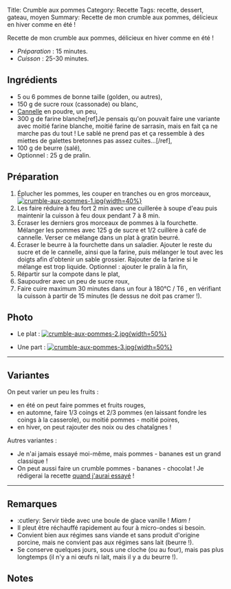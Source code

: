 Title: Crumble aux pommes
Category: Recette
Tags: recette, dessert, gateau, moyen
Summary: Recette de mon crumble aux pommes, délicieux en hiver comme en été !

Recette de mon crumble aux pommes, délicieux en hiver comme en été !

- *Préparation* : 15 minutes.
- *Cuisson* : 25-30 minutes.

## Ingrédients
- 5 ou 6 pommes de bonne taille (golden, ou autres),
- 150 g de sucre roux (cassonade) ou blanc,
- [Cannelle](https://fr.wikipedia.org/wiki/Cannelle) en poudre, un peu,
- 300 g de farine blanche[ref]Je pensais qu'on pouvait faire une variante avec moitié farine blanche, moitié farine de sarrasin, mais en fait ça ne marche pas du tout ! Le sablé ne prend pas et ça ressemble à des miettes de galettes bretonnes pas assez cuites...[/ref],
- 100 g de beurre (salé),
- Optionnel : 25 g de pralin.

## Préparation
1. Éplucher les pommes, les couper en tranches ou en gros morceaux,
   [![crumble-aux-pommes-1.jpg]({static}images/crumble-aux-pommes-1.jpg){width=40%}]({static}images/crumble-aux-pommes-1.jpg)
2. Les faire réduire à feu fort 2 min avec une cuillerée à soupe d'eau puis maintenir la cuisson à feu doux pendant 7 à 8 min.
3. Écraser les derniers gros morceaux de pommes à la fourchette. Mélanger les pommes avec 125 g de sucre et 1/2 cuillère à café de cannelle. Verser ce mélange dans un plat à gratin beurré.
4. Écraser le beurre à la fourchette dans un saladier. Ajouter le reste du sucre et de le cannelle, ainsi que la farine, puis mélanger le tout avec les doigts afin d'obtenir un sable grossier. Rajouter de la farine si le mélange est trop liquide. Optionnel : ajouter le pralin à la fin,
5. Répartir sur la compote dans le plat,
6. Saupoudrer avec un peu de sucre roux,
7. Faire cuire maximum 30 minutes dans un four à 180°C / T6 <i class="fa fa-thermometer-full" aria-hidden="true"></i>, en vérifiant la cuisson à partir de 15 minutes (le dessus ne doit pas cramer !).

## Photo
- Le plat :
  [![crumble-aux-pommes-2.jpg]({static}images/crumble-aux-pommes-2.jpg){width=50%}]({static}images/crumble-aux-pommes-2.jpg)

- Une part :
  [![crumble-aux-pommes-3.jpg]({static}images/crumble-aux-pommes-3.jpg){width=50%}]({static}images/crumble-aux-pommes-3.jpg)

----

## Variantes
On peut varier un peu les fruits :

- en été on peut faire pommes et fruits rouges,
- en automne, faire 1/3 coings et 2/3 pommes (en laissant fondre les coings à la casserole), ou moitié pommes - moitié poires,
- en hiver, on peut rajouter des noix ou des chataîgnes !

Autres variantes :

- Je n'ai jamais essayé moi-même, mais pommes - bananes est un grand classique !
- On peut aussi faire un crumble pommes - bananes - chocolat ! Je rédigerai la recette [quand j'aurai essayé](https://github.com/Naereen/cuisine/issues/114) !

----

## Remarques
- :cutlery: Servir tiède avec une boule de glace vanille ! *Miam !*
- Il pleut être réchauffé rapidement au four à micro-ondes si besoin.
- Convient bien aux régimes sans viande et sans produit d'origine porcine, mais ne convient pas aux régimes sans lait (beurre !).
- Se conserve quelques jours, sous une cloche (ou au four), mais pas plus longtemps (il n'y a ni œufs ni lait, mais il y a du beurre !).
## Notes
